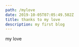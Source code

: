 ```yaml
---
path: /mylove
date: 2019-10-05T07:05:49.502Z
title: thanks to my love
description: my first blog
---
```

my love
